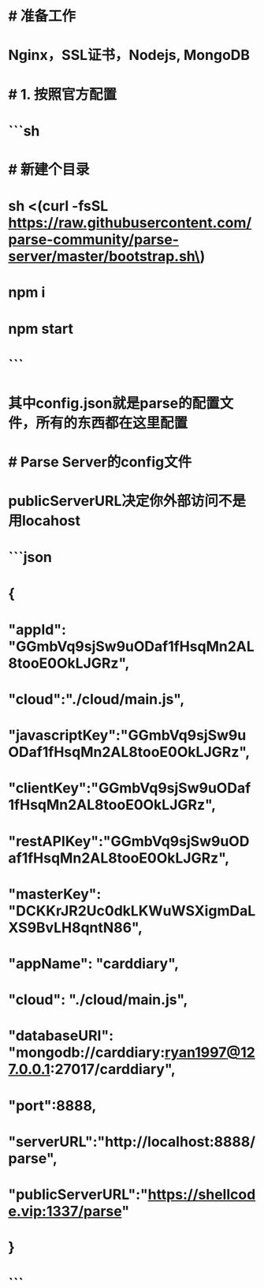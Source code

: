# \# 准备工作

# Nginx，SSL证书，Nodejs, MongoDB

# \# 1. 按照官方配置

# \`\`\`sh

# \# 新建个目录

# sh &lt;\(curl -fsSL https://raw.githubusercontent.com/parse-community/parse-server/master/bootstrap.sh\)

# npm i 

# npm start

# \`\`\`

# 其中config.json就是parse的配置文件，所有的东西都在这里配置

# 

# \# Parse Server的config文件

# publicServerURL决定你外部访问不是用locahost

# \`\`\`json

# {

#   "appId": "GGmbVq9sjSw9uODaf1fHsqMn2AL8tooE0OkLJGRz",

#   "cloud":"./cloud/main.js",

#   "javascriptKey":"GGmbVq9sjSw9uODaf1fHsqMn2AL8tooE0OkLJGRz",

#   "clientKey":"GGmbVq9sjSw9uODaf1fHsqMn2AL8tooE0OkLJGRz",

#   "restAPIKey":"GGmbVq9sjSw9uODaf1fHsqMn2AL8tooE0OkLJGRz",

#   "masterKey": "DCKKrJR2Uc0dkLKWuWSXigmDaLXS9BvLH8qntN86",

#   "appName": "carddiary",

#   "cloud": "./cloud/main.js",

#   "databaseURI": "mongodb://carddiary:ryan1997@127.0.0.1:27017/carddiary",

#   "port":8888,

#   "serverURL":"http://localhost:8888/parse",

#   "publicServerURL":"https://shellcode.vip:1337/parse"

# }

# \`\`\`



